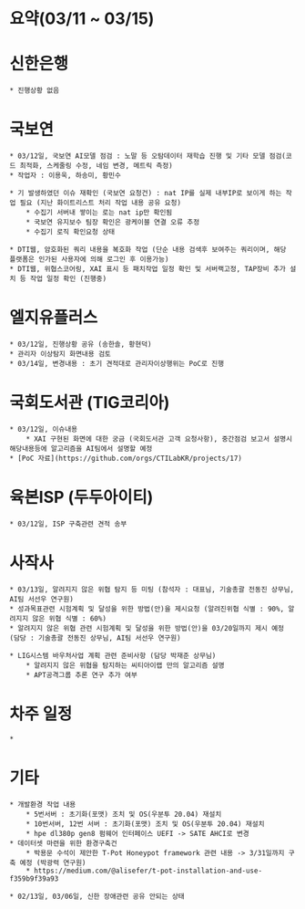 # 요약(03/11 ~ 03/15)

# 신한은행
    * 진행상황 없음

# 국보연 
    * 03/12일, 국보연 AI모델 점검 : 노말 등 오탐데이터 재학습 진행 및 기타 모델 점검(코드 최적화, 스케줄링 수정, 네임 변경, 메트릭 측정)
    * 작업자 : 이용욱, 하송미, 황민수

    * 기 발생하였던 이슈 재확인 (국보연 요청건) : nat IP를 실제 내부IP로 보이게 하는 작업 필요 (지난 화이트리스트 처리 작업 내용 공유 요청)
        * 수집기 서버내 쌓이는 로는 nat ip만 확인됨
        * 국보연 유지보수 팀장 확인은 광케이블 연결 오류 추정
        * 수집기 로직 확인요청 상태

    * DTI웹, 암호화된 쿼리 내용을 복호화 작업 (단순 내용 검색후 보여주는 쿼리이며, 해당 플랫폼은 인가된 사용자에 의해 로그인 후 이용가능)
    * DTI웹, 위협스코어링, XAI 표시 등 패치작업 일정 확인 및 서버랙고정, TAP장비 추가 설치 등 작업 일정 확인 (진행중)

# 엘지유플러스
    * 03/12일, 진행상황 공유 (송한솔, 황현덕)
    * 관리자 이상탐지 화면내용 검토
    * 03/14일, 변경내용 : 초기 견적대로 관리자이상행위는 PoC로 진행

# 국회도서관 (TIG코리아)
    * 03/12일, 이슈내용
        * XAI 구현된 화면에 대한 궁금 (국회도서관 고객 요청사항), 중간점검 보고서 설명시 해당내용등에 알고리즘을 AI팀에서 설명할 예정
    * [PoC 자료](https://github.com/orgs/CTILabKR/projects/17)

# 육본ISP (두두아이티)
    * 03/12일, ISP 구축관련 견적 송부

# 사작사
    * 03/13일, 알려지지 않은 위협 탐지 등 미팅 (참석자 : 대표님, 기술총괄 전동진 상무님, AI팀 서선우 연구원)
    * 성과목표관련 시험계획 및 달성을 위한 방법(안)을 제시요청 (알려진위협 식별 : 90%, 알려지지 않은 위협 식별 : 60%)
    * 알려지지 않은 위협 관련 시험계획 및 달성을 위한 방법(안)을 03/20일까지 제시 예정 (담당 : 기술총괄 전동진 상무님, AI팀 서선우 연구원)

    * LIG시스템 바우처사업 계획 관련 준비사항 (담당 박재준 상무님)
        * 알려지지 않은 위협을 탐지하는 씨티아이랩 만의 알고리즘 설명
        * APT공격그룹 추론 연구 추가 여부

# 차주 일정
    * 


# 기타
    * 개발환경 작업 내용
        * 5번서버 : 초기화(포맷) 조치 및 OS(우분투 20.04) 재설치
        * 10번서버, 12번 서버 : 초기화(포맷) 조치 및 OS(우분투 20.04) 재설치
        * hpe dl380p gen8 펌웨어 인터페이스 UEFI -> SATE AHCI로 변경
    * 데이터셋 마련을 위한 환경구축건
        * 박용문 수석이 제안한 T-Pot Honeypot framework 관련 내용 -> 3/31일까지 구축 예정 (박광력 연구원)
        * https://medium.com/@alisefer/t-pot-installation-and-use-f359b9f39a93
    
    * 02/13일, 03/06일, 신한 장애관련 공유 안되는 상태